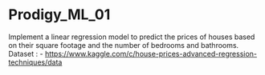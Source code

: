 # Prodigy_ML_01
Implement a linear regression model to predict the prices of houses based on their square footage and the number of bedrooms and bathrooms.
<br>Dataset : - https://www.kaggle.com/c/house-prices-advanced-regression-techniques/data
